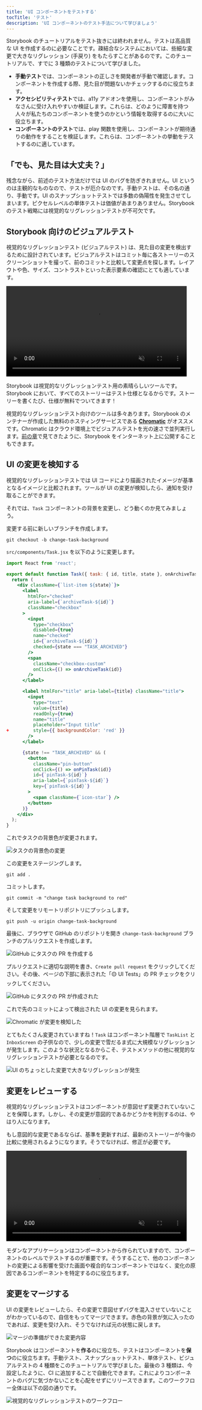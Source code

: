 ```yaml
---
title: 'UI コンポーネントをテストする'
tocTitle: 'テスト'
description: 'UI コンポーネントのテスト手法について学びましょう'
---
```


Storybook のチュートリアルをテスト抜きには終われません。テストは高品質な UI を作成するのに必要なことです。疎結合なシステムにおいては、些細な変更で大きなリグレッション (手戻り) をもたらすことがあるのです。このチュートリアルで、すでに 3 種類のテストについて学びました。

- **手動テスト**では、コンポーネントの正しさを開発者が手動で確認します。コンポーネントを作成する際、見た目が問題ないかチェックするのに役立ちます。
- **アクセシビリティテスト**では、a11y アドオンを使用し、コンポーネントがみなさんに受け入れやすいか検証します。これらは、どのように障害を持つ人々が私たちのコンポーネントを使うのかという情報を取得するのに大いに役立ちます。
- **コンポーネントのテスト**では、play 関数を使用し、コンポーネントが期待通りの動作をすることを検証します。これらは、コンポーネントの挙動をテストするのに適しています。

## 「でも、見た目は大丈夫？」

残念ながら、前述のテスト方法だけでは UI のバグを防ぎきれません。UI というのは主観的なものなので、テストが厄介なのです。手動テストは、その名の通り、手動です。UI のスナップショットテストでは多数の偽陽性を発生させてしまいます。ピクセルレベルの単体テストは価値があまりありません。Storybook のテスト戦略には視覚的なリグレッションテストが不可欠です。

## Storybook 向けのビジュアルテスト

視覚的なリグレッションテスト (ビジュアルテスト) は、見た目の変更を検出するために設計されています。ビジュアルテストはコミット毎に各ストーリーのスクリーンショットを撮って、前のコミットと比較して変更点を探します。レイアウトや色、サイズ、コントラストといった表示要素の確認にとても適しています。

<video autoPlay muted playsInline loop style="width:480px; margin: 0 auto;">
  <source
    src="/intro-to-storybook/visual-regression-testing.mp4"
    type="video/mp4"
  />
</video>

Storybook は視覚的なリグレッションテスト用の素晴らしいツールです。Storybook において、すべてのストーリーはテスト仕様となるからです。ストーリーを書くたび、仕様が無料でついてきます！

視覚的なリグレッションテスト向けのツールは多々あります。Storybook のメンテナーが作成した無料のホスティングサービスである [**Chromatic**](https://www.chromatic.com/?utm_source=storybook_website&utm_medium=link&utm_campaign=storybook) がオススメです。Chromatic はクラウド環境上でビジュアルテストを光の速さで並列実行します。[前の章](/intro-to-storybook/react/ja/deploy/)で見てきたように、Storybook をインターネット上に公開することもできます。

## UI の変更を検知する

視覚的なリグレッションテストでは UI コードにより描画されたイメージが基準となるイメージと比較されます。ツールが UI の変更が検知したら、通知を受け取ることができます。

それでは、`Task` コンポーネントの背景を変更し、どう動くのか見てみましょう。

変更する前に新しいブランチを作成します。

```shell
git checkout -b change-task-background
```

`src/components/Task.jsx` を以下のように変更します。

```diff:title=src/components/Task.jsx
import React from 'react';

export default function Task({ task: { id, title, state }, onArchiveTask, onPinTask }) {
  return (
    <div className={`list-item ${state}`}>
      <label
        htmlFor="checked"
        aria-label={`archiveTask-${id}`}
        className="checkbox"
      >
        <input
          type="checkbox"
          disabled={true}
          name="checked"
          id={`archiveTask-${id}`}
          checked={state === "TASK_ARCHIVED"}
        />
        <span
          className="checkbox-custom"
          onClick={() => onArchiveTask(id)}
        />
      </label>

      <label htmlFor="title" aria-label={title} className="title">
        <input
          type="text"
          value={title}
          readOnly={true}
          name="title"
          placeholder="Input title"
+         style={{ backgroundColor: 'red' }}
        />
      </label>

      {state !== "TASK_ARCHIVED" && (
        <button
          className="pin-button"
          onClick={() => onPinTask(id)}
          id={`pinTask-${id}`}
          aria-label={`pinTask-${id}`}
          key={`pinTask-${id}`}
        >
          <span className={`icon-star`} />
        </button>
      )}
    </div>
  );
}
```

これでタスクの背景色が変更されます。

![タスクの背景色の変更](/intro-to-storybook/chromatic-task-change.png)

この変更をステージングします。

```shell
git add .
```

コミットします。

```shell
git commit -m "change task background to red"
```

そして変更をリモートリポジトリにプッシュします。

```shell
git push -u origin change-task-background
```

最後に、ブラウザで GitHub のリポジトリを開き `change-task-background` ブランチのプルリクエストを作成します。

![GitHub にタスクの PR を作成する](/github/pull-request-background.png)

プルリクエストに適切な説明を書き、`Create pull request` をクリックしてください。その後、ページの下部に表示された「🟡 UI Tests」の PR チェックをクリックしてください。

![GitHub にタスクの PR が作成された](/github/pull-request-background-ok.png)

これで先のコミットによって検出された UI の変更を見られます。

![Chromatic が変更を検知した](/intro-to-storybook/chromatic-catch-changes.png)

とてもたくさん変更されていますね！`Task` はコンポーネント階層で `TaskList` と `InboxScreen` の子供なので、少しの変更で雪だるま式に大規模なリグレッションが発生します。このような状況となるからこそ、テストメソッドの他に視覚的なリグレッションテストが必要となるのです。

![UI のちょっとした変更で大きなリグレッションが発生](/intro-to-storybook/minor-major-regressions.gif)

## 変更をレビューする

視覚的なリグレッションテストはコンポーネントが意図せず変更されていないことを保障します。しかし、その変更が意図的であるかどうかを判別するのは、やはり人になります。

もし意図的な変更であるならば、基準を更新すれば、最新のストーリーが今後の比較に使用されるようになります。そうでなければ、修正が必要です。

<video autoPlay muted playsInline loop style="width:480px; margin: 0 auto;">
  <source
    src="/intro-to-storybook/website-workflow-review-merge-optimized.mp4"
    type="video/mp4"
  />
</video>

モダンなアプリケーションはコンポーネントから作られていますので、コンポーネントのレベルでテストするのが重要です。そうすることで、他のコンポーネントの変更による影響を受けた画面や複合的なコンポーネントではなく、変化の原因であるコンポーネントを特定するのに役立ちます。

## 変更をマージする

UI の変更をレビューしたら、その変更で意図せずバグを混入させていないことがわかっているので、自信をもってマージできます。赤色の背景が気に入ったのであれば、変更を受け入れ、そうでなければ元の状態に戻します。

![マージの準備ができた変更内容](/intro-to-storybook/chromatic-review-finished.png)

Storybook はコンポーネントを**作る**のに役立ち、テストはコンポーネントを**保つ**のに役立ちます。手動テスト、スナップショットテスト、単体テスト、ビジュアルテストの 4 種類をこのチュートリアルで学びました。最後の 3 種類は、今設定したように、CI に追加することで自動化できます。これによりコンポーネントのバグに気づかないことを心配をせずにリリースできます。このワークフロー全体は以下の図の通りです。

![視覚的なリグレッションテストのワークフロー](/intro-to-storybook/cdd-review-workflow.png)
